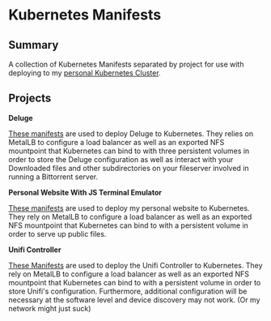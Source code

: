 # Kubernetes Manifests 

## Summary

A collection of Kubernetes Manifests separated by project for use with deploying to my [personal Kubernetes Cluster](https://github.com/zimmertr/Bootstrap-Kubernetes-with-QEMU).

## Projects

**Deluge**

[These manifests](Deluge/README.md) are used to deploy Deluge to Kubernetes. They relies on MetalLB to configure a load balancer as well as an exported NFS mountpoint that Kubernetes can bind to with three persistent volumes in order to store the Deluge configuration as well as interact with your Downloaded files and other subdirectories on your fileserver involved in running a Bittorrent server.


**Personal Website With JS Terminal Emulator**

[These manifests](Personal_Website_With_JS_Terminal_Emulator/README.md) are used to deploy my personal website to Kubernetes. They rely on MetalLB to configure a load balancer as well as an exported NFS mountpoint that Kubernetes can bind to with a persistent volume in order to serve up public files. 


**Unifi Controller**

[These Manifests](Unifi_Controller/README.md) are used to deploy the Unifi Controller to Kubernetes. They rely on MetalLB to configure a load balancer as well as an exported NFS mountpoint that Kubernetes can bind to with a persistent volume in order to store Unifi's configuration. Furthermore, additional configuration will be necessary at the software level and device discovery may not work. (Or my network might just suck)
